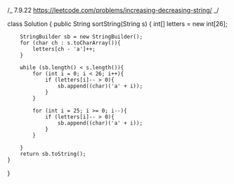 /_
7.9.22
https://leetcode.com/problems/increasing-decreasing-string/
_/

class Solution {
public String sortString(String s) {
int[] letters = new int[26];

        StringBuilder sb = new StringBuilder();
        for (char ch : s.toCharArray()){
            letters[ch - 'a']++;
        }

        while (sb.length() < s.length()){
            for (int i = 0; i < 26; i++){
                if (letters[i]-- > 0){
                    sb.append((char)('a' + i));
                }
            }

            for (int i = 25; i >= 0; i--){
                if (letters[i]-- > 0){
                    sb.append((char)('a' + i));
                }
            }

        }
        return sb.toString();
    }

}

